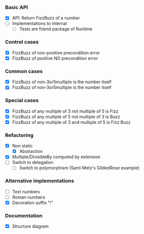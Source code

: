 ### Basic API
- [X] API: Return FizzBuzz of a number
- [ ] Implementations to internal
  - [ ] Tests are friend package of Runtime

### Control cases
- [x] FizzBuzz of non-positive precondition error
- [x] FizzBuzz of positive NO precondition error

### Common cases 
- [x] FizzBuzz of non-3or5multiple is the number itself
- [x] FizzBuzz of non-3or5multiple is the number itself

### Special cases
- [x] FizzBuzz of any multiple of 3 not multiple of 5 is Fizz
- [x] FizzBuzz of any multiple of 5 not multiple of 3 is Buzz
- [x] FizzBuzz of any multiple of 3 and multiple of 5 is Fizz Buzz

### Refactoring
- [x] Non static
  - [x] Abstraction

- [x] Multiple/DivisibleBy computed by extension
- [ ] Switch to delegation 
  - [ ] Switch to polymorphism (Santi Metz's GildedRose example)

### Alternative implementations
- [ ] Text numbers
- [ ] Roman numbers
- [x] Decoration suffix "!"
    
### Documentation
- [x] Structure diagram 
